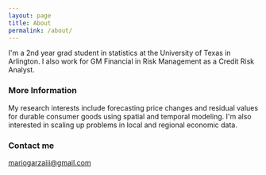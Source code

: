 ```yaml
---
layout: page
title: About
permalink: /about/
---
```


I'm a 2nd year grad student in statistics at the University of Texas in Arlington. I also work for GM Financial in Risk Management as a Credit Risk Analyst.

### More Information

My research interests include forecasting price changes and residual values for durable consumer goods using spatial and temporal modeling. I'm also interested in scaling up problems in local and regional economic data.

### Contact me

[mariogarzaiii@gmail.com](mailto:mariogarzaiii@gmail.com)